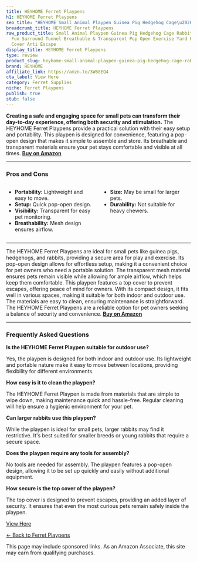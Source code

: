 ```yaml
---
title: HEYHOME Ferret Playpens
h1: HEYHOME Ferret Playpens
seo_title: "HEYHOME Small Animal Playpen Guinea Pig Hedgehog Cage\u2026"
breadcrumb_title: HEYHOME Ferret Playpens
raw_product_title: Small Animal Playpen Guinea Pig Hedgehog Cage Rabbit Cage with
  Fun Surround Tunnel Breathable & Transparent Pop Open Exercise Yard Fence with Top
  Cover Anti Escape
display_title: HEYHOME Ferret Playpens
type: review
product_slug: heyhome-small-animal-playpen-guinea-pig-hedgehog-cage-rabbit-cage-with-df8c8f7d
brand: HEYHOME
affiliate_link: https://amzn.to/3W68EQ4
cta_label: View Here
category: Ferret Supplies
niche: Ferret Playpens
publish: true
stub: false
---
```


<div id="intro" class="full-width">
  <p><strong>Creating a safe and engaging space for small pets can transform their day-to-day experience, offering both security and stimulation.</strong> The HEYHOME Ferret Playpens provide a practical solution with their easy setup and portability. This playpen is designed for convenience, featuring a pop-open design that makes it simple to assemble and store. Its breathable and transparent materials ensure your pet stays comfortable and visible at all times. <a href="https://amzn.to/3W68EQ4" rel="nofollow sponsored noopener" target="_blank"><strong>Buy on Amazon</strong></a></p>
</div>

<hr />
<h3 id="pros-cons">Pros and Cons</h3>
<div class="pc-grid" style="display:grid;grid-template-columns:1fr 1fr;gap:16px;">
  <ul>
    <li><strong>Portability:</strong> Lightweight and easy to move.</li>
    <li><strong>Setup:</strong> Quick pop-open design.</li>
    <li><strong>Visibility:</strong> Transparent for easy pet monitoring.</li>
    <li><strong>Breathability:</strong> Mesh design ensures airflow.</li>
  </ul>
  <ul>
    <li><strong>Size:</strong> May be small for larger pets.</li>
    <li><strong>Durability:</strong> Not suitable for heavy chewers.</li>
  </ul>
</div>
<hr />

<div class="full-width">
  <p>The HEYHOME Ferret Playpens are ideal for small pets like guinea pigs, hedgehogs, and rabbits, providing a secure area for play and exercise. Its pop-open design allows for effortless setup, making it a convenient choice for pet owners who need a portable solution. The transparent mesh material ensures pets remain visible while allowing for ample airflow, which helps keep them comfortable. This playpen features a top cover to prevent escapes, offering peace of mind for owners. With its compact design, it fits well in various spaces, making it suitable for both indoor and outdoor use. The materials are easy to clean, ensuring maintenance is straightforward. The HEYHOME Ferret Playpens are a reliable option for pet owners seeking a balance of security and convenience. <a href="https://amzn.to/3W68EQ4" rel="nofollow sponsored noopener" target="_blank"><strong>Buy on Amazon</strong></a></p>
</div>

<hr />
<h3 id="faqs">Frequently Asked Questions</h3>

<p><strong>Is the HEYHOME Ferret Playpen suitable for outdoor use?</strong></p>
<p>Yes, the playpen is designed for both indoor and outdoor use. Its lightweight and portable nature make it easy to move between locations, providing flexibility for different environments.</p>

<p><strong>How easy is it to clean the playpen?</strong></p>
<p>The HEYHOME Ferret Playpen is made from materials that are simple to wipe down, making maintenance quick and hassle-free. Regular cleaning will help ensure a hygienic environment for your pet.</p>

<p><strong>Can larger rabbits use this playpen?</strong></p>
<p>While the playpen is ideal for small pets, larger rabbits may find it restrictive. It's best suited for smaller breeds or young rabbits that require a secure space.</p>

<p><strong>Does the playpen require any tools for assembly?</strong></p>
<p>No tools are needed for assembly. The playpen features a pop-open design, allowing it to be set up quickly and easily without additional equipment.</p>

<p><strong>How secure is the top cover of the playpen?</strong></p>
<p>The top cover is designed to prevent escapes, providing an added layer of security. It ensures that even the most curious pets remain safely inside the playpen.</p>
<p><a class="btn" href="https://amzn.to/3W68EQ4" target="_blank" rel="nofollow sponsored noopener">View Here</a></p>
<p><a href="/roundups/ferret-supplies/ferret-playpens/">← Back to Ferret Playpens</a></p>
<aside class="disclosure">This page may include sponsored links. As an Amazon Associate, this site may earn from qualifying purchases.</aside>
